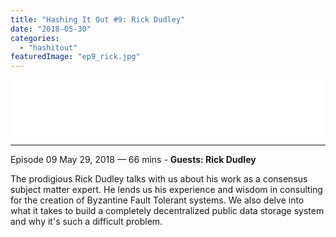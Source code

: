 ```yaml
---
title: "Hashing It Out #9: Rick Dudley"
date: "2018-05-30"
categories: 
  - "hashitout"
featuredImage: "ep9_rick.jpg"
---
```


<iframe style="border: none;" src="//html5-player.libsyn.com/embed/episode/id/6647792/height/90/theme/custom/autoplay/no/autonext/no/thumbnail/yes/preload/no/no_addthis/no/direction/backward/render-playlist/no/custom-color/87A93A/" width="100%" height="90" scrolling="no" allowfullscreen="allowfullscreen"></iframe>

* * *

 Episode 09 May 29, 2018 — 66 mins - **Guests: Rick Dudley**

The prodigious Rick Dudley talks with us about his work as a consensus subject matter expert. He lends us his experience and wisdom in consulting for the creation of Byzantine Fault Tolerant systems. We also delve into what it takes to build a completely decentralized public data storage system and why it's such a difficult problem.
